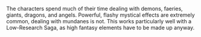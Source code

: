 The characters spend much of their time dealing with demons, faeries, giants, dragons, and angels. Powerful, flashy mystical effects are extremely common, dealing with mundanes is not. This works particularly well with a Low-Research Saga, as high fantasy elements have to be made up anyway.